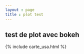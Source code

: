 ```yaml
---
layout : page
title : plot test
---
```


## test de plot avec bokeh

{% include carte_usa.html %}



